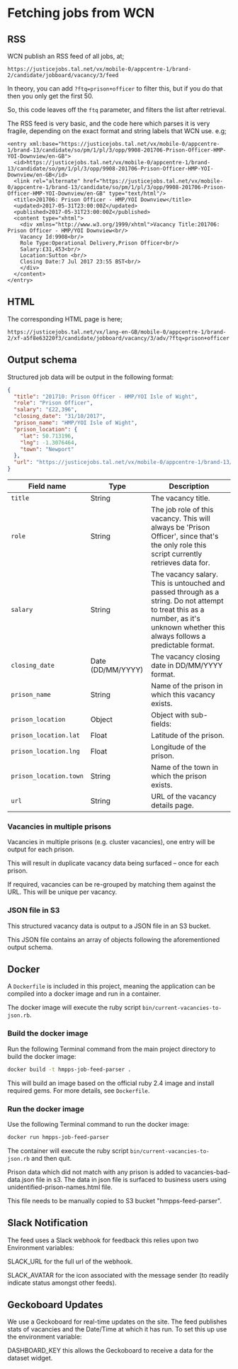# Fetching jobs from WCN

## RSS

WCN publish an RSS feed of all jobs, at;

```
https://justicejobs.tal.net/vx/mobile-0/appcentre-1/brand-2/candidate/jobboard/vacancy/3/feed
```

In theory, you can add `?ftq=prison+officer` to filter this, but if you do that then
you only get the first 50.

So, this code leaves off the `ftq` parameter, and filters the list after retrieval.

The RSS feed is very basic, and the code here which parses it is very fragile, depending on
the exact format and string labels that WCN use. e.g;

```
<entry xml:base="https://justicejobs.tal.net/vx/mobile-0/appcentre-1/brand-13/candidate/so/pm/1/pl/3/opp/9908-201706-Prison-Officer-HMP-YOI-Downview/en-GB">
  <id>https://justicejobs.tal.net/vx/mobile-0/appcentre-1/brand-13/candidate/so/pm/1/pl/3/opp/9908-201706-Prison-Officer-HMP-YOI-Downview/en-GB</id>
  <link rel="alternate" href="https://justicejobs.tal.net/vx/mobile-0/appcentre-1/brand-13/candidate/so/pm/1/pl/3/opp/9908-201706-Prison-Officer-HMP-YOI-Downview/en-GB" type="text/html"/>
  <title>201706: Prison Officer - HMP/YOI Downview</title>
  <updated>2017-05-31T23:00:00Z</updated>
  <published>2017-05-31T23:00:00Z</published>
  <content type="xhtml">
    <div xmlns="http://www.w3.org/1999/xhtml">Vacancy Title:201706: Prison Officer - HMP/YOI Downview<br/>
    Vacancy Id:9908<br/>
    Role Type:Operational Delivery,Prison Officer<br/>
    Salary:£31,453<br/>
    Location:Sutton <br/>
    Closing Date:7 Jul 2017 23:55 BST<br/>
    </div>
  </content>
</entry>
```

## HTML

The corresponding HTML page is here;

```
https://justicejobs.tal.net/vx/lang-en-GB/mobile-0/appcentre-1/brand-2/xf-a5f8e63220f3/candidate/jobboard/vacancy/3/adv/?ftq=prison+officer
```

## Output schema

Structured job data will be output in the following format:

```json
{
  "title": "201710: Prison Officer - HMP/YOI Isle of Wight",
  "role": "Prison Officer",
  "salary": "£22,396",
  "closing_date": "31/10/2017",
  "prison_name": "HMP/YOI Isle of Wight",
  "prison_location": {
    "lat": 50.713196,
    "lng": -1.3076464,
    "town": "Newport"
  },
  "url": "https://justicejobs.tal.net/vx/mobile-0/appcentre-1/brand-13/candidate/so/pm/1/pl/3/opp/13634-201710-Prison-Officer-HMP-YOI-Isle-of-Wight/en-GB"
}
```

| Field name | Type | Description |
| ---------- | ---- | ----------- |
| `title`    | String | The vacancy title. |
| `role`     | String | The job role of this vacancy. This will always be 'Prison Officer', since that's the only role this script currently retrieves data for. |
| `salary`   | String | The vacancy salary. This is untouched and passed through as a string. Do not attempt to treat this as a number, as it's unknown whether this always follows a predictable format. |
| `closing_date` | Date (DD/MM/YYYY) | The vacancy closing date in DD/MM/YYYY format. |
| `prison_name` | String | Name of the prison in which this vacancy exists. |
| `prison_location` | Object | Object with sub-fields: |
| `prison_location.lat` | Float | Latitude of the prison. |
| `prison_location.lng` | Float | Longitude of the prison. |
| `prison_location.town` | String | Name of the town in which the prison exists. |
| `url` | String | URL of the vacancy details page. |

### Vacancies in multiple prisons

Vacancies in multiple prisons (e.g. cluster vacancies), one entry will be output for each prison.

This will result in duplicate vacancy data being surfaced – once for each prison.

If required, vacancies can be re-grouped by matching them against the URL. This will be unique per vacancy.

### JSON file in S3

This structured vacancy data is output to a JSON file in an S3 bucket.

This JSON file contains an array of objects following the aforementioned output schema.

## Docker

A `Dockerfile` is included in this project, meaning the application can be compiled into a docker image and run in a container.

The docker image will execute the ruby script `bin/current-vacancies-to-json.rb`.

### Build the docker image

Run the following Terminal command from the main project directory to build the docker image:

```bash
docker build -t hmpps-job-feed-parser .
```

This will build an image based on the official ruby 2.4 image and install required gems. For more details, see `Dockerfile`.

### Run the docker image

Use the following Terminal command to run the docker image:

```bash
docker run hmpps-job-feed-parser
```

The container will execute the ruby script `bin/current-vacancies-to-json.rb` and then quit.

Prison data which did not match with any prison is added to vacancies-bad-data.json file in s3. The data in json file is surfaced to business users using unidentified-prison-names.html file.

This file needs to be manually copied to S3 bucket "hmpps-feed-parser".

## Slack Notification

The feed uses a Slack webhook for feedback this relies upon two Environment variables:

SLACK_URL for the full url of the webhook.

SLACK_AVATAR for the icon associated with the message sender (to readily indicate status amongst other feeds).

## Geckoboard Updates

We use a Geckoboard for real-time updates on the site. The feed publishes stats of vacancies and the Date/Time at which it has run. To set this up use the environment variable:

DASHBOARD_KEY this allows the Geckoboard to receive a data for the dataset widget.
